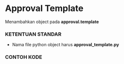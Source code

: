 # Approval Template

Menambahkan object pada **approval.template**

### KETENTUAN STANDAR

* Nama file python object harus **approval_template.py**

<script
  type="text/javascript"
  src="https://cdn.jsdelivr.net/npm/gist-embed@1.0.4/dist/gist-embed.min.js"
></script>

### CONTOH KODE

<code data-gist-id="0598e5555666b58ec6b0edf03da309c3" data-gist-highlight-line="8-15" data-gist-line="1-15"></code>
